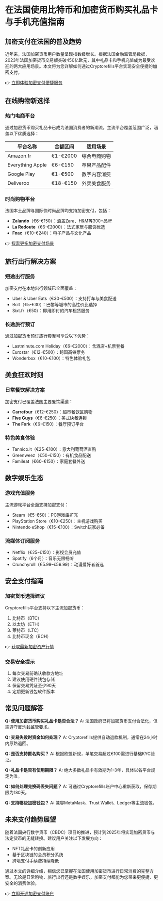 # 在法国使用比特币和加密货币购买礼品卡与手机充值指南

## 加密支付在法国的普及趋势
近年来，法国加密货币用户数量呈现指数级增长。根据法国金融监管局数据，2023年法国加密货币交易额突破450亿欧元，其中礼品卡和手机充值成为最受欢迎的两大应用场景。本文将为您详解如何通过Cryptorefills平台实现安全便捷的加密支付。

👉 [立即体验加密支付便捷服务](https://bit.ly/okx_welcome)

## 在线购物新选择

### 热门电商平台
通过加密货币购买礼品卡已成为法国消费者的新潮流。主流平台覆盖范围广泛，涵盖以下优质选择：

| 平台名称          | 金额区间       | 适用场景             |
|-------------------|--------------|----------------------|
| Amazon.fr         | €1-€2000     | 综合电商购物         |
| Everything Apple  | €6-€150      | 苹果产品配件          |
| Google Play       | €1-€500      | 数字内容消费         |
| Deliveroo         | €18-€150     | 外卖美食服务         |

### 时尚购物平台
法国本土品牌与国际快时尚品牌均支持加密支付，包括：
- **Zalando**（€6-€150）：涵盖Zara、H&M等300+品牌
- **La Redoute**（€6-€2000）：法式家居与服饰优选
- **Fnac**（€10-€240）：电子产品与文化产品

👉 [探索更多加密支付场景](https://bit.ly/okx_welcome)

## 旅行出行解决方案

### 短途出行服务
加密支付在本地出行领域已全面覆盖：
- Uber & Uber Eats（€30-€500）：支持打车与美食配送
- Bolt（€5-€30）：巴黎等城市的高性价比选择
- Sixt.fr（€50）：即用即付的汽车租赁服务

### 长途旅行预订
通过加密货币预订旅行套餐可享受以下优势：
- Lastminute.com Holiday（€6-€2000）：含酒店+机票套餐
- Eurostar（€12-€500）：跨国高铁票务
- Wonderbox（€10-€100）：特色体验礼包

## 美食狂欢时刻

### 日常餐饮解决方案
加密支付已覆盖法国主要餐饮渠道：
- **Carrefour**（€12-€250）：超市餐饮区购物
- **Five Guys**（€6-€250）：美式快餐连锁
- **The Fork**（€6-€150）：餐厅预订平台

### 特色美食体验
- Tannico.it（€25-€100）：意大利葡萄酒直购
- Greenweez（€50-€150）：有机食品配送
- Famileat（€60-€150）：家庭套餐外送

## 数字娱乐生态

### 游戏充值服务
主流游戏平台全面支持加密支付：
- Steam（€5-€50）：PC游戏库扩充
- PlayStation Store（€10-€250）：主机游戏购买
- Nintendo eShop（€15-€100）：Switch玩家必备

### 流媒体订阅服务
- Netflix（€25-€150）：影视会员充值
- Spotify（6个月）：音乐无限畅听
- Crunchyroll（€5.99-€59.99）：动漫爱好者首选

## 安全支付指南

### 加密货币选择建议
Cryptorefills平台支持以下主流加密货币：
1. 比特币（BTC）
2. 以太坊（ETH）
3. 莱特币（LTC）
4. 比特币现金（BCH）

👉 [获取最新加密资产行情](https://bit.ly/okx_welcome)

### 交易安全提示
1. 每次交易前确认收款方地址
2. 建议使用硬件钱包存储
3. 保留交易凭证至少90天
4. 定期更新钱包软件版本

## 常见问题解答

**Q: 使用加密货币购买礼品卡是否合法？**
A: 法国政府已将加密货币支付合法化，但需遵守反洗钱监管要求。

**Q: 交易失败时资金如何处理？**
A: Cryptorefills提供自动退款机制，通常在24小时内原路退回。

**Q: 是否支持匿名购买？**
A: 根据欧盟新规，单笔交易超过€100需进行基础KYC验证。

**Q: 礼品卡是否有使用期限？**
A: 绝大多数礼品卡有效期为1-3年，具体以各平台规定为准。

**Q: 如何处理兑换码丢失问题？**
A: 可通过Cryptorefills账户中心重新获取，保存期限为180天。

**Q: 支持哪些加密钱包？**
A: 兼容MetaMask、Trust Wallet、Ledger等主流钱包。

## 未来支付趋势展望
随着法国央行数字货币（CBDC）项目的推进，预计到2025年将实现加密货币与法定货币的无缝转换。建议用户关注以下发展方向：
- NFT礼品卡的创新应用
- 基于区块链的会员积分系统
- 跨境支付手续费持续降低

通过本文的详细介绍，相信您已掌握在法国使用加密货币进行日常消费的完整方案。无论是日常购物、旅行出行还是数字娱乐，加密支付都能为您带来更便捷、更安全的消费体验。

👉 [立即开通加密支付账户](https://bit.ly/okx_welcome)
